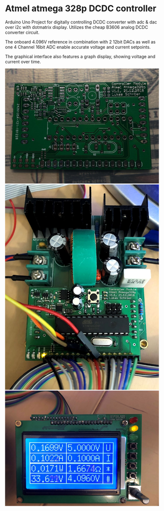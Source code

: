 # Atmel atmega 328p DCDC controller
Arduino Uno Project for digitally controlling DCDC converter with adc & dac over i2c with dotmatrix display.
Utilizes the cheap B3606 analog DCDC converter circuit.

The onboard 4.096V reference in combination with 2 12bit DACs as well as one 4 Channel 16bit ADC enable accurate voltage and current setpoints. 

The graphical interface also features a graph display, showing voltage and current over time.


![pcb](pictures/pcb.jpg)
![controller](pictures/controller.jpg)
![hmi](pictures/hmi.jpg)